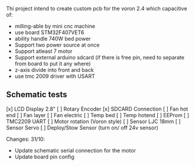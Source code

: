 Thí project intend to create custom pcb for the voron 2.4 which capacitive of:
- milling-able by mini cnc machine
- use board STM32F407VET6
- ability handle 740W bed power
- Support two power source at once
- Support atleast 7 motor
- Support external arduino sdcard (if there is free pin, need to separate from board to put it any where)
- z-axis divide into front and back
- use tmc 2009 driver with USART

## Schematic tests
[x] LCD Display 2.8"
[ ] Rotary Encoder
[x] SDCARD Connection
[ ] Fan hot end
[ ] Fan layer
[ ] Fan electric
[ ] Temp bed
[ ] Temp hotend
[ ] EEProm
[ ] TMC2209 UART
[ ] Motor rotation (Voron style)
[ ] Sensor LJC 18mm
[ ] Sensor Servo
[ ] Deploy/Stow Sensor (turn on/ off 24v sensor)

Changes:
31/10: 
- Update schematic serial connection for the motor
- Update board pin config